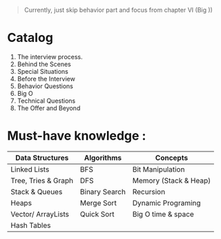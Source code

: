> Currently, just skip behavior part and focus from chapter VI (Big ))

# Catalog
1. The interview process.
2. Behind the Scenes
3. Special Situations
4. Before the Interview
5. Behavior Questions
6. Big O
7. Technical Questions
8. The Offer and Beyond

# Must-have knowledge :

|  Data Structures  | Algorithms  |  Concepts |   
|---|---|---|
| Linked Lists  | BFS  | Bit Manipulation  |   
|  Tree, Tries & Graph | DFS  | Memory (Stack & Heap)  |   
|  Stack & Queues  | Binary Search  |  Recursion |
|Heaps|Merge Sort| Dynamic Programing  |
|Vector/ ArrayLists|Quick Sort|Big O time & space|
|Hash Tables|||
<!--stackedit_data:
eyJoaXN0b3J5IjpbMTE2OTMyNTQ4MywtMjA5ODc2NTI5Ml19
-->